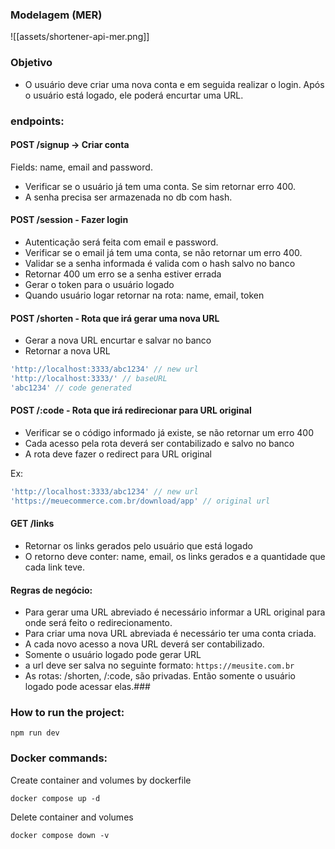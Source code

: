 ### Modelagem (MER)

![[assets/shortener-api-mer.png]]

### Objetivo
- O usuário deve criar uma nova conta e em seguida realizar o login. Após o usuário está logado, ele poderá encurtar uma URL.

### endpoints:

#### POST /signup -> Criar conta

Fields: name, email and password.

- Verificar se o usuário já tem uma conta. Se sim retornar erro 400.
- A senha precisa ser armazenada no db com hash.

#### POST /session - Fazer login

- Autenticação será feita com email e password.
- Verificar se o email já tem uma conta, se não retornar um erro 400.
- Validar se a senha informada é valida com o hash salvo no banco
- Retornar 400 um erro se a senha estiver errada
- Gerar o token para o usuário logado
- Quando usuário logar retornar na rota: name, email, token

#### POST /shorten - Rota que irá gerar uma nova URL

- Gerar a nova URL encurtar e salvar no banco
- Retornar a nova URL

```js
'http://localhost:3333/abc1234' // new url
'http://localhost:3333/' // baseURL
'abc1234' // code generated
```

#### POST /:code - Rota que irá redirecionar para URL original

- Verificar se o código informado já existe, se não retornar um erro 400
- Cada acesso pela rota deverá ser contabilizado e salvo no banco
- A rota deve fazer o redirect para URL original

Ex: 
```js
'http://localhost:3333/abc1234' // new url
'https://meuecommerce.com.br/download/app' // original url
```

#### GET /links

- Retornar os links gerados pelo usuário que está logado
- O retorno deve conter: name, email, os links gerados e a quantidade que cada link teve.

#### Regras de negócio:
- Para gerar uma URL abreviado é necessário informar a URL original para onde será feito o redirecionamento.
- Para criar uma nova URL abreviada é necessário ter uma conta criada.
- A cada novo acesso a nova URL deverá ser contabilizado.
- Somente o usuário logado pode gerar URL
- a url deve ser salva no seguinte formato: `https://meusite.com.br`
- As rotas: /shorten, /:code, são privadas. Então somente o usuário logado pode acessar elas.### 

### How to run the project:

```shell
npm run dev
```

### Docker commands:

Create container and volumes by dockerfile

```shell
docker compose up -d
```

Delete container and volumes
```shell
docker compose down -v
```
